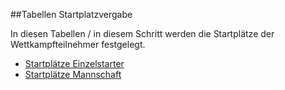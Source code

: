 ##Tabellen Startplatzvergabe

In diesen Tabellen / in diesem Schritt werden die Startplätze der Wettkampfteilnehmer festgelegt.

* [Startplätze Einzelstarter]
* [Startplätze Mannschaft]


[Startplätze Einzelstarter]: kapitel_04_01.md
[Startplätze Mannschaft]: kapitel_04_02.md
[Startplätze Ausscheidungsrunde Einzelstarter]: kapitel_04_03.md
[Startplätze Ausscheidungsrunde Mannschaft]: kapitel_04_04.md
